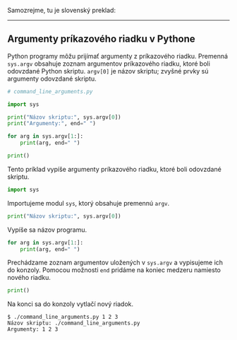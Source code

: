 Samozrejme, tu je slovenský preklad:

---

## Argumenty príkazového riadku v Pythone

Python programy môžu prijímať argumenty z príkazového riadku. Premenná <code>sys.argv</code>
obsahuje zoznam argumentov príkazového riadku, ktoré boli odovzdané Python skriptu. <code>argv\[0]</code> je názov skriptu; zvyšné prvky sú argumenty odovzdané skriptu.

```python
# command_line_arguments.py

import sys

print("Názov skriptu:", sys.argv[0])
print("Argumenty:", end=" ")

for arg in sys.argv[1:]:
    print(arg, end=" ")

print()
```

Tento príklad vypíše argumenty príkazového riadku, ktoré boli odovzdané skriptu.

```python
import sys
```

Importujeme modul <code>sys</code>, ktorý obsahuje premennú <code>argv</code>.

```python
print("Názov skriptu:", sys.argv[0])
```

Vypíše sa názov programu.

```python
for arg in sys.argv[1:]:
    print(arg, end=" ")
```

Prechádzame zoznam argumentov uložených v <code>sys.argv</code> a
vypisujeme ich do konzoly. Pomocou možnosti <code>end</code> pridáme na koniec medzeru
namiesto nového riadku.

```python
print()
```

Na konci sa do konzoly vytlačí nový riadok.

```
$ ./command_line_arguments.py 1 2 3
Názov skriptu: ./command_line_arguments.py
Argumenty: 1 2 3 
```
